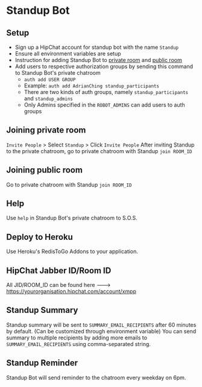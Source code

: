 # Standup Bot

## Setup
* Sign up a HipChat account for standup bot with the name `Standup`
* Ensure all environment variables are setup
* Instruction for adding Standup Bot to [private room](#joining-private-room) and [public room](#joining-public-room)
* Add users to respective authorization groups by sending this command to Standup Bot's private chatroom
  - `auth add USER GROUP`
  - Example: `auth add AdrianChing standup_participants`
  - There are two kinds of auth groups, namely `standup_participants` and `standup_admins`
  - Only Admins specified in the `ROBOT_ADMINS` can add users to auth groups


## Joining private room
`Invite People` > Select `Standup` > Click `Invite People`
After inviting Standup to the private chatroom, go to private chatroom with Standup
`join ROOM_ID`

## Joining public room
Go to private chatroom with Standup
`join ROOM_ID`

## Help
Use `help` in Standup Bot's private chatroom to S.O.S.

## Deploy to Heroku
Use Heroku's RedisToGo Addons to your application.

## HipChat Jabber ID/Room ID
All JID/ROOM_ID can be found here ---> https://yourorganisation.hipchat.com/account/xmpp

## Standup Summary
Standup summary will be sent to `SUMMARY_EMAIL_RECIPIENTS` after 60 minutes by default. (Can be customized through environment variable)
You can send summary to multiple recipients by adding more emails to `SUMMARY_EMAIL_RECIPIENTS` using comma-separated string.

## Standup Reminder
Standup Bot will send reminder to the chatroom every weekday on 6pm.
